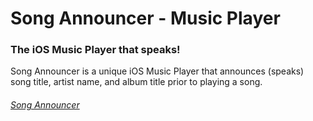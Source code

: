 # Song Announcer - Music Player 


### The iOS Music Player that speaks!

Song Announcer is a unique iOS Music Player that announces (speaks) song title, artist name, and album title prior to playing a song.

###### [Song Announcer][songannouncer-index] 


[songannouncer-index]: http://www.SongAnnouncer.com
